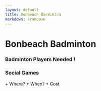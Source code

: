 ```yaml
---
layout: default
title: Bonbeach Badminton
markdown: kramdown
---
```

# Bonbeach Badminton
### Badminton Players Needed !
### Social Games
<div class="find">
+ Where?
+ When?
+ Cost
</div>

